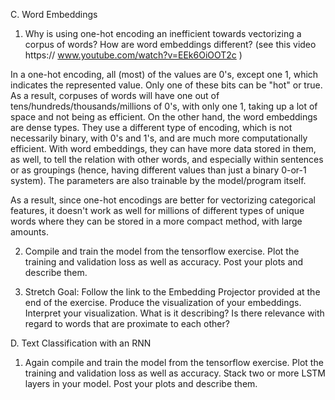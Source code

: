 
C. Word Embeddings

1. Why is using one-hot encoding an inefficient towards vectorizing a corpus of words? How are word embeddings different? (see this video https:// www.youtube.com/watch?v=EEk6OiOOT2c )

In a one-hot encoding, all (most) of the values are 0's, except one 1, which indicates the represented value. Only one of these bits can be "hot" or true. As a result, corpuses of words will have one out of tens/hundreds/thousands/millions of 0's, with only one 1, taking up a lot of space and not being as efficient. On the other hand, the word embeddings are dense types. They use a different type of encoding, which is not necessarily binary, with 0's and 1's, and are much more computationally efficient. With word embeddings, they can have more data stored in them, as well, to tell the relation with other words, and especially within sentences or as groupings (hence, having different values than just a binary 0-or-1 system). The parameters are also trainable by the model/program itself.

As a result, since one-hot encodings are better for vectorizing categorical features, it doesn't work as well for millions of different types of unique words where they can be stored in a more compact method, with large amounts.

2. Compile and train the model from the tensorflow exercise. Plot the training and validation loss as well as accuracy. Post your plots and describe them.



3. Stretch Goal: Follow the link to the Embedding Projector provided at the end of the exercise. Produce the visualization of your embeddings. Interpret your visualization. What is it describing? Is there relevance with regard to words that are proximate to each other?



D. Text Classification with an RNN

1. Again compile and train the model from the tensorflow exercise. Plot the training and validation loss as well as accuracy. Stack two or more LSTM layers in your model. Post your plots and describe them.



